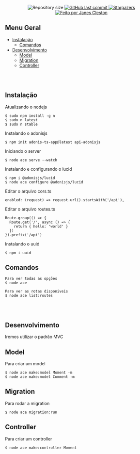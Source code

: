 <p align="center">
  <img alt="Repository size" src="https://img.shields.io/github/repo-size/jcleston/api-adonisjs">
  <a href="https://github.com/jcleston/api-adonisjs/commits/main">
    <img alt="GitHub last commit" src="https://img.shields.io/github/last-commit/jcleston/api-adonisjs">
  </a>
   <a href="https://github.com/jcleston/api-adonisjs/stargazers">
    <img alt="Stargazers" src="https://img.shields.io/github/stars/jcleston/api-adonisjs?style=social">
  </a>
  <a href="https://www.linkedin.com/in/janescleston/">
    <img alt="Feito por Janes Cleston" src="https://img.shields.io/badge/feito%20por-Janes%20Cleston-%237519C1">
  </a>
</p>

## Menu Geral
<!--ts-->
* [Instalação](#instalação)
  * [Comandos](#comandos)
* [Desenvolvimento](#desenvolvimento)
  * [Model](#model)
  * [Migration](#migration)
  * [Controller](#controller)


<!--te-->
<br /><br />

## Instalação
Atualizando o nodejs

```shell
$ sudo npm install -g n
$ sudo n latest
$ sudo n stable
```

Instalando o adonisjs

```shell
$ npm init adonis-ts-app@latest api-adonisjs
```

Iniciando o server
```shell
$ node ace serve --watch
```

Instalando e configurando o lucid
```shell
$ npm i @adonisjs/lucid
$ node ace configure @adonisjs/lucid
```
Editar o arquivo cors.ts
```shell
enabled: (request) => request.url().startsWith('/api'),
```

Editar o arquivo routes.ts
```shell
Route.group(() => {
  Route.get('/', async () => {
    return { hello: 'world' }
  })
}).prefix('/api')
```

Instalando o uuid

```shell
$ npm i uuid
```

## Comandos
```shell
Para ver todas as opções
$ node ace

Para ver as rotas disponiveis
$ node ace list:routes
```

<br /><br />

## Desenvolvimento
Iremos utilizar o padrão MVC

## Model
Para criar um model
```shell
$ node ace make:model Moment -m
$ node ace make:model Comment -m
```

## Migration
Para rodar a migration
```shell
$ node ace migration:run
```

## Controller
Para criar um controller
```shell
$ node ace make:controller Moment
```
